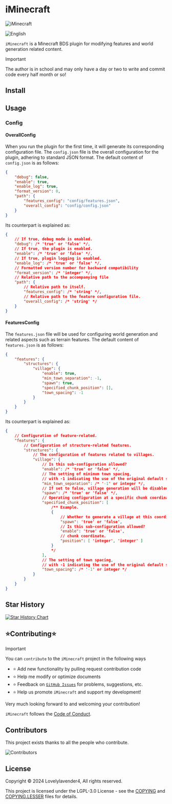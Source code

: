 # iMinecraft

![iMinecraft](https://socialify.git.ci/Lovelylavender4/Minecraft/image?description=1&font=Raleway&forks=1&issues=1&language=1&name=1&owner=1&pattern=Circuit%20Board&pulls=1&stargazers=1&theme=Auto)

![English](https://img.shields.io/badge/English-inactive?style=for-the-badge)

`iMinecraft` is a Minecraft BDS plugin for modifying features and world generation related content.

> [!IMPORTANT]
>
> The author is in school and may only have a day or two to write and commit code every half month or so!

## Install

## Usage

### Config

#### OverallConfig

When you run the plugin for the first time, it will generate its corresponding configuration file.
The `config.json` file is the overall configuration for the plugin, adhering to standard JSON format.
The default content of `config.json` is as follows:

```json
{
    "debug": false,
    "enable": true,
    "enable_log": true,
    "format_version": 0,
    "path": {
        "features_config": "config/features.json",
        "overall_config": "config/config.json"
    }
}
```

Its counterpart is explained as:

```json
{
    // If true, debug mode is enabled.
    "debug": /* 'true' or 'false' */,
    // If true, the plugin is enabled.
    "enable": /* 'true' or 'false' */,
    // If true, plugin logging is enabled.
    "enable_log": /* 'true' or 'false' */,
    // Formatted version number for backward compatibility
    "format_version": /* 'integer' */,
    // Relative path to the accompanying file
    "path": {
        // Relative path to itself.
        "features_config": /* 'string' */,
        // Relative path to the feature configuration file.
        "overall_config": /* 'string' */
    }
}
```

#### FeaturesConfig

The `features.json` file will be used for configuring world generation and related aspects such as terrain features. The default content of `features.json` is as follows:

```json
{
    "features": {
        "structures": {
            "village": {
                "enable": true,
                "min_town_separation": -1,
                "spawn": true,
                "specified_chunk_position": [],
                "town_spacing": -1
            }
        }
    }
}
```

Its counterpart is explained as:

```json
{
    // Configuration of feature-related.
    "features": {
        // Configuration of structure-related features.
        "structures": {
            // The configuration of features related to villages.
            "village": {
                // Is this sub-configuration allowed?
                "enable": /* 'true' or 'false' */,
                // The setting of minimum town spacing,
                // with -1 indicating the use of the original default spacing.
                "min_town_separation": /* '-1' or integer */,
                // If set to false, village generation will be disabled.
                "spawn": /* 'true' or 'false' */,
                // Operating configuration at a specific chunk coordinate.
                "specified_chunk_position": [
                    /** Example.
                    {
                        // Whether to generate a village at this coordinate.
                        "spawn": 'true' or 'false',
                        // Is this sub-configuration allowed?
                        "enable": 'true' or 'false',
                        // chunk coordinate.
                        "position": [ 'integer', 'integer' ]
                    }
                    */
                ],
                // The setting of town spacing,
                // with -1 indicating the use of the original default spacing.
                "town_spacing": /* '-1' or integer */
            }
        }
    }
}
```

## Star History

[![Star History Chart](https://api.star-history.com/svg?repos=Lovelylavender4/Minecraft&type=Date)](https://star-history.com/#Lovelylavender4/Minecraft&Date)

## ⭐Contributing⭐

> [!IMPORTANT]
>
> You can ``contribute`` to the `iMinecraft` project in the following ways
>
> - ⭐ Add new functionality by pulling request contribution code
> - ⭐ Help me modify or optimize documents
> - ⭐ Feedback on [`GitHub Issues`](https://github.com/Lovelylavender4/Minecraft/issues) for problems, suggestions, etc.
> - ⭐ Help us promote `iMinecraft` and support my development!
>
> Very much looking forward to and welcoming your contribution!

`iMinecraft` follows the [Code of Conduct](https://www.contributor-covenant.org/version/2/1/code_of_conduct/).

## Contributors

This project exists thanks to all the people who contribute.

![Contributors](https://contrib.rocks/image?repo=Lovelylavender4/Minecraft)

## License

Copyright © 2024 Lovelylavender4, All rights reserved.

This project is licensed under the LGPL-3.0 License - see the [COPYING](COPYING) and [COPYING.LESSER](COPYING.LESSER) files for details.
